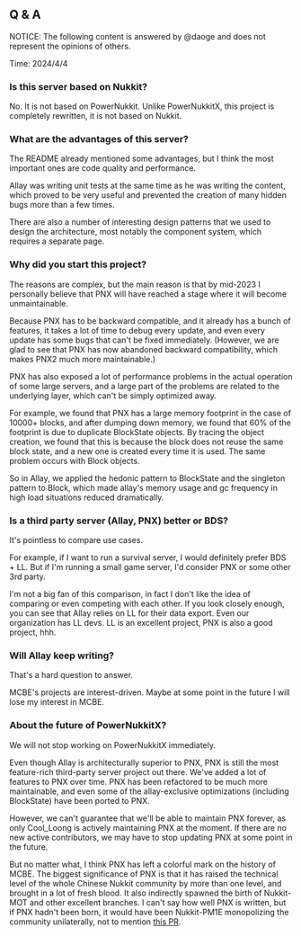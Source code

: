 ## Q & A

NOTICE: The following content is answered by @daoge and does not represent the opinions of others.

Time: 2024/4/4

### Is this server based on Nukkit?

No. It is not based on PowerNukkit. Unlike PowerNukkitX, this project is completely rewritten, it is not based on Nukkit.

### What are the advantages of this server?

The README already mentioned some advantages, but I think the most important ones are code quality and performance.

Allay was writing unit tests at the same time as he was writing the content, which proved to be very useful and prevented the creation of many hidden bugs more than a few times.

There are also a number of interesting design patterns that we used to design the architecture, most notably the component system, which requires a separate page.

### Why did you start this project?

The reasons are complex, but the main reason is that by mid-2023 I personally believe that PNX will have reached a stage where it will become unmaintainable.

Because PNX has to be backward compatible, and it already has a bunch of features, it takes a lot of time to debug every update, and even every update has some bugs that can't be fixed immediately.
(However, we are glad to see that PNX has now abandoned backward compatibility, which makes PNX2 much more maintainable.)

PNX has also exposed a lot of performance problems in the actual operation of some large servers, and a large part of the problems are related to the underlying layer, which can't be simply optimized away.

For example, we found that PNX has a large memory footprint in the case of 10000+ blocks, and after dumping down memory, we found that 60% of the footprint is due to duplicate BlockState objects.
By tracing the object creation, we found that this is because the block does not reuse the same block state, and a new one is created every time it is used. The same problem occurs with Block objects.

So in Allay, we applied the hedonic pattern to BlockState and the singleton pattern to Block, which made allay's memory usage and gc frequency in high load situations reduced dramatically.

### Is a third party server (Allay, PNX) better or BDS?

It's pointless to compare use cases.

For example, if I want to run a survival server, I would definitely prefer BDS + LL.
But if I'm running a small game server, I'd consider PNX or some other 3rd party.

I'm not a big fan of this comparison, in fact I don't like the idea of comparing or even competing with each other. If you look closely enough, you can see that Allay relies on LL for their data export.
Even our organization has LL devs. LL is an excellent project, PNX is also a good project, hhh.

### Will Allay keep writing?

That's a hard question to answer.

MCBE's projects are interest-driven. Maybe at some point in the future I will lose my interest in MCBE.

### About the future of PowerNukkitX?

We will not stop working on PowerNukkitX immediately.

Even though Allay is architecturally superior to PNX, PNX is still the most feature-rich third-party server project out there. We've added a lot of features to PNX over time.
PNX has been refactored to be much more maintainable, and even some of the allay-exclusive optimizations (including BlockState) have been ported to PNX.

However, we can't guarantee that we'll be able to maintain PNX forever, as only Cool_Loong is actively maintaining PNX at the moment.
If there are no new active contributors, we may have to stop updating PNX at some point in the future.

But no matter what, I think PNX has left a colorful mark on the history of MCBE.
The biggest significance of PNX is that it has raised the technical level of the whole Chinese Nukkit community by more than one level, and brought in a lot of fresh blood.
It also indirectly spawned the birth of Nukkit-MOT and other excellent branches.
I can't say how well PNX is written, but if PNX hadn't been born, it would have been Nukkit-PM1E monopolizing the community unilaterally, not to mention [this PR](https://github.com/CloudburstMC/Nukkit/pull/2175).